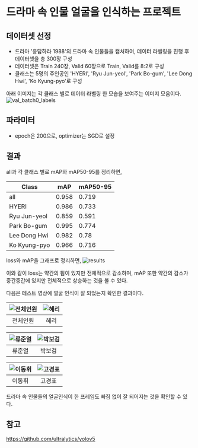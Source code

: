 # 드라마 속 인물 얼굴을 인식하는 프로젝트

## 데이터셋 선정
- 드라마 '응답하라 1988'의 드라마 속 인물들을 캡처하여, 데이터 라벨링을 진행 후 데이터셋을 총 300장 구성
- 데이터셋은 Train 240장, Valid 60장으로 Train, Valid를 8:2로 구성
- 클래스는 5명의 주인공인 'HYERI', 'Ryu Jun-yeol', 'Park Bo-gum', 'Lee Dong Hwi', 'Ko Kyung-pyo'로 구성

아래 이미지는 각 클래스 별로 데이터 라벨링 한 모습을 보여주는 이미지 모음이다.
![val_batch0_labels](https://github.com/NamOhSeung/Oh-Seung-Nam/assets/98510923/194331f1-5691-4290-9825-85e7a01daf85)


## 파라미터
- epoch은 200으로, optimizer는 SGD로 설정

## 결과

all과 각 클래스 별로 mAP와 mAP50-95를 정리하면,  

|Class|mAP|mAP50-95|
|---|---|---|
|all|0.958|0.719|
|HYERI|0.986|0.733|
|Ryu Jun-yeol|0.859|0.591|
|Park Bo-gum|0.995|0.774|
|Lee Dong Hwi|0.982|0.78|
|Ko Kyung-pyo|0.966|0.716|

loss와 mAP을 그래프로 정리하면,
![results](https://github.com/NamOhSeung/Oh-Seung-Nam/assets/98510923/f9eb1cd6-0deb-4472-a284-73c2762f9c85)

이와 같이 loss는 약간의 튐이 있지만 전체적으로 감소하며, mAP 또한 약간의 감소가 중간중간에 있지만 전체적으로 상승하는 것을 볼 수 있다.


다음은 테스트 영상에 얼굴 인식이 잘 되었는지 확인한 결과이다.


|![전체인원](https://github.com/NamOhSeung/Oh-Seung-Nam/assets/98510923/4d0aefe2-9d07-41d7-a8cb-07e94db1a175)|![혜리](https://github.com/NamOhSeung/Oh-Seung-Nam/assets/98510923/a07d9c7e-3bfe-430d-8300-962ad25f44b5)|
|:---:|:---:|
|전체인원|혜리|

|![류준열](https://github.com/NamOhSeung/Oh-Seung-Nam/assets/98510923/c174efff-e3b8-4cbc-82d9-b90def324b1f)|![박보검](https://github.com/NamOhSeung/Oh-Seung-Nam/assets/98510923/55eacb48-863c-4d39-a9a3-c6e7bd60b207)
|:---:|:---:|
|류준열|박보검|

|![이동휘](https://github.com/NamOhSeung/Oh-Seung-Nam/assets/98510923/4d95e74b-81d4-48ac-91e2-07b26c37ad75)|![고경표](https://github.com/NamOhSeung/Oh-Seung-Nam/assets/98510923/a55eda39-94c1-401f-b1b9-a43995e2321f)|
|:---:|:---:|
|이동휘|고경표|

드라마 속 인물들의 얼굴인식이 한 프레임도 빠짐 없이 잘 되어지는 것을 확인할 수 있다.


## 참고
https://github.com/ultralytics/yolov5

